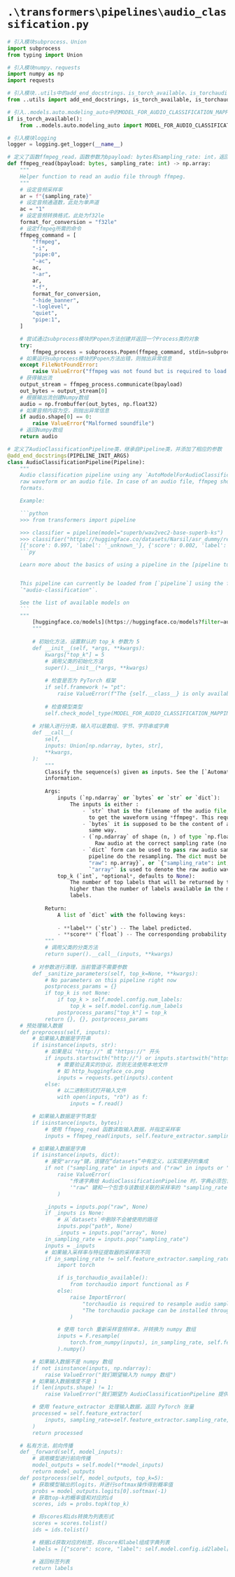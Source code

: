 # `.\transformers\pipelines\audio_classification.py`

```py
# 引入模块subprocess、Union
import subprocess
from typing import Union

# 引入模块numpy、requests
import numpy as np
import requests

# 引入模块..utils中的add_end_docstrings、is_torch_available、is_torchaudio_available、logging
from ..utils import add_end_docstrings, is_torch_available, is_torchaudio_available, logging

# 引入..models.auto.modeling_auto中的MODEL_FOR_AUDIO_CLASSIFICATION_MAPPING_NAMES
if is_torch_available():
    from ..models.auto.modeling_auto import MODEL_FOR_AUDIO_CLASSIFICATION_MAPPING_NAMES

# 引入模块logging
logger = logging.get_logger(__name__)

# 定义了函数ffmpeg_read，函数参数为bpayload: bytes和sampling_rate: int，返回值为np.array
def ffmpeg_read(bpayload: bytes, sampling_rate: int) -> np.array:
    """
    Helper function to read an audio file through ffmpeg.
    """
    # 设定音频采样率
    ar = f"{sampling_rate}"
    # 设定音频通道数，此处为单声道
    ac = "1"
    # 设定音频转换格式，此处为f32le
    format_for_conversion = "f32le"
    # 设定ffmpeg所需的命令
    ffmpeg_command = [
        "ffmpeg",
        "-i",
        "pipe:0",
        "-ac",
        ac,
        "-ar",
        ar,
        "-f",
        format_for_conversion,
        "-hide_banner",
        "-loglevel",
        "quiet",
        "pipe:1",
    ]

    # 尝试通过subprocess模块的Popen方法创建并返回一个Process类的对象
    try:
        ffmpeg_process = subprocess.Popen(ffmpeg_command, stdin=subprocess.PIPE, stdout=subprocess.PIPE)
    # 如果运行subprocess模块的Popen方法出错，则抛出异常信息
    except FileNotFoundError:
        raise ValueError("ffmpeg was not found but is required to load audio files from filename")
    # 获得输出流
    output_stream = ffmpeg_process.communicate(bpayload)
    out_bytes = output_stream[0]
    # 根据输出流创建Numpy数组
    audio = np.frombuffer(out_bytes, np.float32)
    # 如果音频内容为空，则抛出异常信息
    if audio.shape[0] == 0:
        raise ValueError("Malformed soundfile")
    # 返回Numpy数组
    return audio

# 定义了AudioClassificationPipeline类，继承自Pipeline类，并添加了相应的参数
@add_end_docstrings(PIPELINE_INIT_ARGS)
class AudioClassificationPipeline(Pipeline):
    """
    Audio classification pipeline using any `AutoModelForAudioClassification`. This pipeline predicts the class of a
    raw waveform or an audio file. In case of an audio file, ffmpeg should be installed to support multiple audio
    formats.

    Example:

    ```python
    >>> from transformers import pipeline

    >>> classifier = pipeline(model="superb/wav2vec2-base-superb-ks")
    >>> classifier("https://huggingface.co/datasets/Narsil/asr_dummy/resolve/main/1.flac")
    [{'score': 0.997, 'label': '_unknown_'}, {'score': 0.002, 'label': 'left'}, {'score': 0.0, 'label': 'yes'}, {'score': 0.0, 'label': 'down'}, {'score': 0.0, 'label': 'stop'}]
    ```py

    Learn more about the basics of using a pipeline in the [pipeline tutorial](../pipeline_tutorial)


    This pipeline can currently be loaded from [`pipeline`] using the following task identifier:
    `"audio-classification"`.

    See the list of available models on
    ```
    """
        [huggingface.co/models](https://huggingface.co/models?filter=audio-classification).
        """
    
        # 初始化方法，设置默认的 top_k 参数为 5
        def __init__(self, *args, **kwargs):
            kwargs["top_k"] = 5
            # 调用父类的初始化方法
            super().__init__(*args, **kwargs)
    
            # 检查是否为 PyTorch 框架
            if self.framework != "pt":
                raise ValueError(f"The {self.__class__} is only available in PyTorch.")
    
            # 检查模型类型
            self.check_model_type(MODEL_FOR_AUDIO_CLASSIFICATION_MAPPING_NAMES)
    
        # 对输入进行分类，输入可以是数组、字节、字符串或字典
        def __call__(
            self,
            inputs: Union[np.ndarray, bytes, str],
            **kwargs,
        ):
            """
            Classify the sequence(s) given as inputs. See the [`AutomaticSpeechRecognitionPipeline`] documentation for more
            information.
    
            Args:
                inputs (`np.ndarray` or `bytes` or `str` or `dict`):
                    The inputs is either :
                        - `str` that is the filename of the audio file, the file will be read at the correct sampling rate
                          to get the waveform using *ffmpeg*. This requires *ffmpeg* to be installed on the system.
                        - `bytes` it is supposed to be the content of an audio file and is interpreted by *ffmpeg* in the
                          same way.
                        - (`np.ndarray` of shape (n, ) of type `np.float32` or `np.float64`)
                            Raw audio at the correct sampling rate (no further check will be done)
                        - `dict` form can be used to pass raw audio sampled at arbitrary `sampling_rate` and let this
                          pipeline do the resampling. The dict must be either be in the format `{"sampling_rate": int,
                          "raw": np.array}`, or `{"sampling_rate": int, "array": np.array}`, where the key `"raw"` or
                          `"array"` is used to denote the raw audio waveform.
                top_k (`int`, *optional*, defaults to None):
                    The number of top labels that will be returned by the pipeline. If the provided number is `None` or
                    higher than the number of labels available in the model configuration, it will default to the number of
                    labels.
    
            Return:
                A list of `dict` with the following keys:
    
                - **label** (`str`) -- The label predicted.
                - **score** (`float`) -- The corresponding probability.
            """
            # 调用父类的分类方法
            return super().__call__(inputs, **kwargs)
    
        # 对参数进行清理，当前管道不需要参数
        def _sanitize_parameters(self, top_k=None, **kwargs):
            # No parameters on this pipeline right now
            postprocess_params = {}
            if top_k is not None:
                if top_k > self.model.config.num_labels:
                    top_k = self.model.config.num_labels
                postprocess_params["top_k"] = top_k
            return {}, {}, postprocess_params
    # 预处理输入数据
    def preprocess(self, inputs):
        # 如果输入数据是字符串
        if isinstance(inputs, str):
            # 如果是以 "http://" 或 "https://" 开头
            if inputs.startswith("http://") or inputs.startswith("https://"):
                # 需要验证真实的协议，否则无法使用本地文件
                # 如 http_huggingface_co.png
                inputs = requests.get(inputs).content
            else:
                # 以二进制形式打开输入文件
                with open(inputs, "rb") as f:
                    inputs = f.read()

        # 如果输入数据是字节类型
        if isinstance(inputs, bytes):
            # 使用 ffmpeg_read 函数读取输入数据，并指定采样率
            inputs = ffmpeg_read(inputs, self.feature_extractor.sampling_rate)

        # 如果输入数据是字典
        if isinstance(inputs, dict):
            # 接受"array"键，该键在“datasets”中有定义，以实现更好的集成
            if not ("sampling_rate" in inputs and ("raw" in inputs or "array" in inputs)):
                raise ValueError(
                    "传递字典给 AudioClassificationPipeline 时，字典必须包含一个包含表示音频的 numpy 数组的 "
                    '"raw" 键和一个包含与该数组关联的采样率的 "sampling_rate" 键'
                )

            _inputs = inputs.pop("raw", None)
            if _inputs is None:
                # 从`datasets`中删除不会被使用的路径
                inputs.pop("path", None)
                _inputs = inputs.pop("array", None)
            in_sampling_rate = inputs.pop("sampling_rate")
            inputs = _inputs
            # 如果输入采样率与特征提取器的采样率不同
            if in_sampling_rate != self.feature_extractor.sampling_rate:
                import torch

                if is_torchaudio_available():
                    from torchaudio import functional as F
                else:
                    raise ImportError(
                        "torchaudio is required to resample audio samples in AudioClassificationPipeline. "
                        "The torchaudio package can be installed through: `pip install torchaudio`."
                    )

                # 使用 torch 重新采样音频样本，并转换为 numpy 数组
                inputs = F.resample(
                    torch.from_numpy(inputs), in_sampling_rate, self.feature_extractor.sampling_rate
                ).numpy()

        # 如果输入数据不是 numpy 数组
        if not isinstance(inputs, np.ndarray):
            raise ValueError("我们期望输入为 numpy 数组")
        # 如果输入数据维度不是 1
        if len(inputs.shape) != 1:
            raise ValueError("我们期望为 AudioClassificationPipeline 提供单通道音频输入")

        # 使用 feature_extractor 处理输入数据，返回 PyTorch 张量
        processed = self.feature_extractor(
            inputs, sampling_rate=self.feature_extractor.sampling_rate, return_tensors="pt"
        )
        return processed

    # 私有方法，前向传播
    def _forward(self, model_inputs):
        # 调用模型进行前向传播
        model_outputs = self.model(**model_inputs)
        return model_outputs
    def postprocess(self, model_outputs, top_k=5):
        # 获取模型输出的logits，并进行softmax操作得到概率值
        probs = model_outputs.logits[0].softmax(-1)
        # 获取top-k的概率值和对应的id
        scores, ids = probs.topk(top_k)

        # 将scores和ids转换为列表形式
        scores = scores.tolist()
        ids = ids.tolist()

        # 根据id获取对应的标签，将score和label组成字典列表
        labels = [{"score": score, "label": self.model.config.id2label[_id]} for score, _id in zip(scores, ids)]

        # 返回标签列表
        return labels
```
